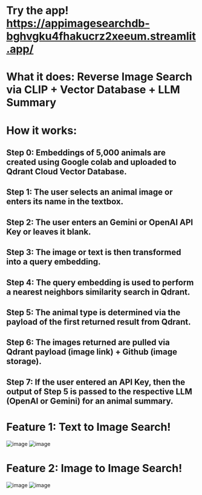 # Try the app! https://appimagesearchdb-bghvgku4fhakucrz2xeeum.streamlit.app/

# What it does: Reverse Image Search via CLIP + Vector Database + LLM Summary

# How it works: 
## Step 0: Embeddings of 5,000 animals are created using Google colab and uploaded to Qdrant Cloud Vector Database. 
## Step 1: The user selects an animal image or enters its name in the textbox. 
## Step 2: The user enters an Gemini or OpenAI API Key or leaves it blank. 
## Step 3: The image or text is then transformed into a query embedding. 
## Step 4: The query embedding is used to perform a nearest neighbors similarity search in Qdrant.
## Step 5: The animal type is determined via the payload of the first returned result from Qdrant.  
## Step 6: The images returned are pulled via Qdrant payload (image link) + Github (image storage).
## Step 7: If the user entered an API Key, then the output of Step 5 is passed to the respective LLM (OpenAI or Gemini) for an animal summary. 

# Feature 1: Text to Image Search!

![image](https://github.com/StatsAI/streamlit_image_search_db/assets/67183539/190b6e85-90be-464b-9d7f-d6f86de73d73)
![image](https://github.com/StatsAI/streamlit_image_search_db/assets/67183539/2a742aaf-5f95-4dd9-b6ba-3ce7db61a5c1)

# Feature 2: Image to Image Search!

![image](https://github.com/StatsAI/streamlit_image_search_db/assets/67183539/876f3bd7-0051-489b-8141-98f3565c069c)
![image](https://github.com/StatsAI/streamlit_image_search_db/assets/67183539/ed57ca40-8474-4118-8b45-716f3d46f02a)











